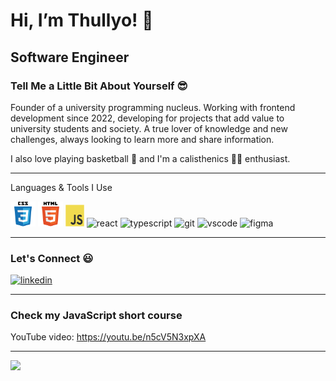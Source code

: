# Hi, I’m Thullyo! 👋
## Software Engineer

### Tell Me a Little Bit About Yourself 😎
<p>
  Founder of a university programming nucleus. Working with frontend development since 2022, developing for projects that add value to university students and society. A true lover of knowledge and new challenges, always looking to learn more and share information.
</p>
<p>
   I also love playing basketball 🏀 and I'm a calisthenics 🤸‍♂️ enthusiast.
</p>

<hr>

 Languages & Tools I Use
<div>
  <img src="https://raw.githubusercontent.com/devicons/devicon/master/icons/css3/css3-original-wordmark.svg" alt="css3" width="40" height="40"/>
  <img src="https://raw.githubusercontent.com/devicons/devicon/master/icons/html5/html5-original-wordmark.svg" alt="html5" width="40" height="40"/>
  <img src="https://raw.githubusercontent.com/devicons/devicon/master/icons/javascript/javascript-original.svg" alt="javascript" width="30" height="35"/>
  <img src="https://cdn.jsdelivr.net/gh/devicons/devicon/icons/react/react-original.svg" alt="react" width="35" height="35"/>
  <img src="https://cdn.jsdelivr.net/gh/devicons/devicon/icons/typescript/typescript-original.svg" alt="typescript" width="30" height="35"/>
  <img src="https://cdn.jsdelivr.net/gh/devicons/devicon/icons/git/git-original.svg" alt="git" width="35" height="35"/>
  <img src="https://cdn.jsdelivr.net/gh/devicons/devicon/icons/vscode/vscode-original.svg" alt="vscode" width="35" height="35"/>
  <img src="https://cdn.jsdelivr.net/gh/devicons/devicon/icons/figma/figma-original.svg" alt="figma" width="30" height="35"/>
</div>

<hr>

### Let's Connect 😃
<div>
  <a href="https://www.linkedin.com/in/thullyo-damasceno-375083231/" target="_blank">
    <img src="https://img.shields.io/badge/-LinkedIn-%230077B5?style=for-the-badge&logo=linkedin&logoColor=white" alt="linkedin"/>
  </a>
</div>

<hr>

### Check my JavaScript short course
YouTube video: [<a href="https://youtu.be/n5cV5N3xpXA" target="blank" >https://youtu.be/n5cV5N3xpXA</a>](https://youtu.be/n5cV5N3xpXA?si=AkHuftxBxnpj8LIB)

<hr>

<img src="https://user-images.githubusercontent.com/77694067/227220153-f5d1863f-9939-48a7-adfc-91d9899eb9a9.png" />

